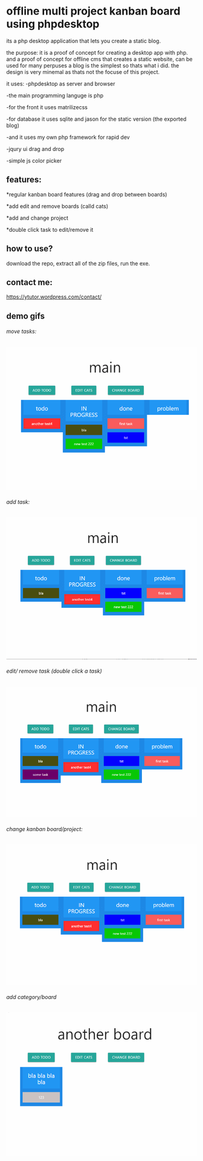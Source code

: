 # offline multi project kanban board using phpdesktop 

its a php desktop application that lets you create a static blog.

the purpose: it is a proof of concept for creating a desktop app with php.
and a proof of concept for offline cms that creates a static website, can be used
for many perpuses a blog is the simplest so thats what i did.
the design is very minemal as thats not the focuse of this project.

it uses: 
-phpdesktop as server and browser

-the main programming languge is php

-for the front it uses matrilizecss

-for database it uses sqlite and jason for the static version (the exported blog)

-and it uses my own php framework for rapid dev

-jqury ui drag and drop

-simple js color picker


## features:
*regular kanban board features (drag and drop between boards)

*add edit and remove boards (calld cats)

*add and change project

*double click task to edit/remove it


## how to use?

download the repo, extract all of the zip files, run the exe.



## contact me:

https://ytutor.wordpress.com/contact/


## demo gifs
###### move tasks:
![alt text](gifs/1.gif)
###### add task:
![alt text](gifs/2.gif)
###### edit/ remove task (double click a task)
![alt text](gifs/3.gif)
###### change kanban board/project:
![alt text](gifs/4.gif)
###### add category/board
![alt text](gifs/5.gif)




